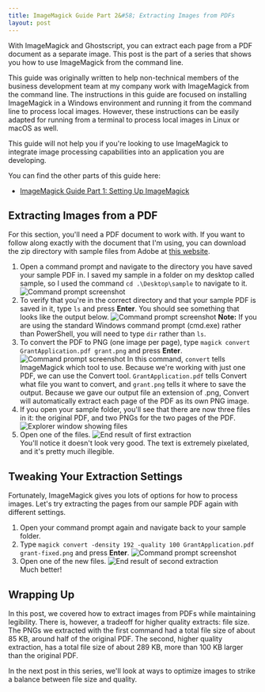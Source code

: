```yaml
---
title: ImageMagick Guide Part 2&#58; Extracting Images from PDFs
layout: post
---
```


With ImageMagick and Ghostscript, you can extract each page from a PDF document as a separate image. This post is the part of a series that shows you how to use ImageMagick from the command line.

This guide was originally written to help non-technical members of the business development team at my company work with ImageMagick from the command line. The instructions in this guide are focused on installing ImageMagick in a Windows environment and running it from the command line to process local images. However, these instructions can be easily adapted for running from a terminal to process local images in Linux or macOS as well.

This guide will not help you if you're looking to use ImageMagick to integrate image processing capabilities into an application you are developing.

You can find the other parts of this guide here:

- [ImageMagick Guide Part 1&#58; Setting Up ImageMagick](../../../07/14/setting-up-imagemagick)

## Extracting Images from a PDF
For this section, you'll need a PDF document to work with. If you want to follow along exactly with the document that I'm using, you can download the zip directory with sample files from Adobe at [this website](http://partners.adobe.com/public/developer/xml/topic_samples2.html).

1. Open a command prompt and navigate to the directory you have saved your sample PDF in. I saved my sample in a folder on my desktop called sample, so I used the command `cd .\Desktop\sample` to navigate to it.
![Command prompt screenshot](../../../../img/blog/processing-images-with-imagemagick/command-cd-desktop.png "Command prompt screenshot")
2. To verify that you're in the correct directory and that your sample PDF is saved in it, type `ls` and press **Enter**. You should see something that looks like the output below.
![Command prompt screenshot](../../../../img/blog/processing-images-with-imagemagick/command-ls-1.png "Command prompt screenshot")
**Note:** If you are using the standard Windows command prompt (cmd.exe) rather than PowerShell, you will need to type `dir` rather than `ls`.
3. To convert the PDF to PNG (one image per page), type `magick convert GrantApplication.pdf grant.png` and press **Enter**.
![Command prompt screenshot](../../../../img/blog/processing-images-with-imagemagick/command-convert-pdf-to-png-1.png "Command prompt screenshot")
In this command, `convert` tells ImageMagick which tool to use. Because we're working with just one PDF, we can use the Convert tool. `GrantApplication.pdf` tells Convert what file you want to convert, and `grant.png` tells it where to save the output. Because we gave our output file an extension of .png, Convert will automatically extract each page of the PDF as its own PNG image.
4. If you open your sample folder, you'll see that there are now three files in it: the original PDF, and two PNGs for the two pages of the PDF.
   ![Explorer window showing files](../../../../img/blog/processing-images-with-imagemagick/explorer-files.png "Explorer window showing files")  
5. Open one of the files.
   ![End result of first extraction](../../../../img/blog/processing-images-with-imagemagick/result-1.png "End result of first extraction")  
   You'll notice it doesn't look very good. The text is extremely pixelated, and it's pretty much illegible.

## Tweaking Your Extraction Settings
Fortunately, ImageMagick gives you lots of options for how to process images. Let's try extracting the pages from our sample PDF again with different settings.

1. Open your command prompt again and navigate back to your sample folder.
2. Type `magick convert -density 192 -quality 100 GrantApplication.pdf grant-fixed.png` and press **Enter**.
   ![Command prompt screenshot](../../../../img/blog/processing-images-with-imagemagick/command-convert-pdf-to-png-2.png "Command prompt screenshot")  
3. Open one of the new files.
  ![End result of second extraction](../../../../img/blog/processing-images-with-imagemagick/result-2.png "End result of second extraction")  
  Much better!

## Wrapping Up
In this post, we covered how to extract images from PDFs while maintaining legibility. There is, however, a tradeoff for higher quality extracts: file size. The PNGs we extracted with the first command had a total file size of about 85 KB, around half of the original PDF. The second, higher quality extraction, has a total file size of about 289 KB, more than 100 KB larger than the original PDF.

In the next post in this series, we'll look at ways to optimize images to strike a balance between file size and quality.
